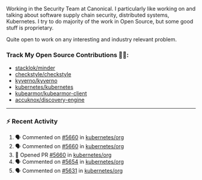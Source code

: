 Working in the Security Team at Canonical. I particularly like working on and talking about software supply chain security, distributed systems, Kubernetes. I try to do majority of the work in Open Source, but some good stuff is proprietary.

Quite open to work on any interesting and industry relevant problem. 

### Track My Open Source Contributions 👨‍💻: 
 - [stacklok/minder](https://github.com/stacklok/minder/pulls?q=is%3Apr+author%3AVyom-Yadav+is%3Amerged+)
 - [checkstyle/checkstyle](https://github.com/checkstyle/checkstyle/pulls?q=is%3Apr+author%3AVyom-Yadav+is%3Amerged+)
 - [kyverno/kyverno](https://github.com/kyverno/kyverno/pulls?q=is%3Apr+author%3AVyom-Yadav+is%3Amerged+)
 - [kubernetes/kubernetes](https://github.com/kubernetes/kubernetes/issues?q=is%3Aissue+author%3AVyom-Yadav)
 - [kubearmor/kubearmor-client](https://github.com/kubearmor/kubearmor-client/pulls?q=is%3Amerged+is%3Apr+author%3AVyom-Yadav+)
 - [accuknox/discovery-engine](https://github.com/accuknox/discovery-engine/pulls?q=is%3Amerged+is%3Apr+author%3AVyom-Yadav+)
---

### :zap: Recent Activity

<!--START_SECTION:activity-->
1. 🗣 Commented on [#5660](https://github.com/kubernetes/org/pull/5660#issuecomment-2979353308) in [kubernetes/org](https://github.com/kubernetes/org)
2. 🗣 Commented on [#5660](https://github.com/kubernetes/org/pull/5660#issuecomment-2979348725) in [kubernetes/org](https://github.com/kubernetes/org)
3. 💪 Opened PR [#5660](https://github.com/kubernetes/org/pull/5660) in [kubernetes/org](https://github.com/kubernetes/org)
4. 🗣 Commented on [#5654](https://github.com/kubernetes/org/pull/5654#issuecomment-2976737542) in [kubernetes/org](https://github.com/kubernetes/org)
5. 🗣 Commented on [#5631](https://github.com/kubernetes/org/issues/5631#issuecomment-2963071852) in [kubernetes/org](https://github.com/kubernetes/org)
<!--END_SECTION:activity-->
